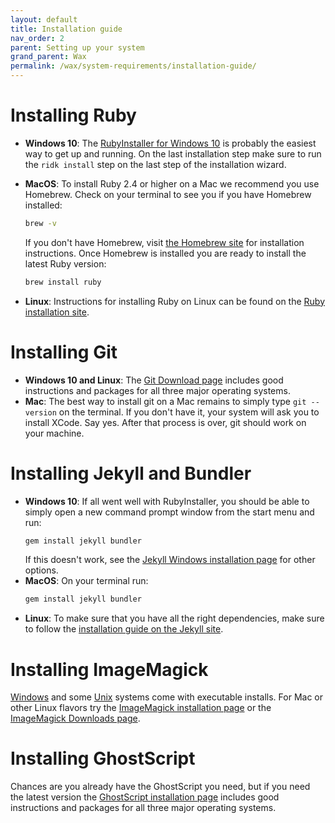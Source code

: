 ```yaml
---
layout: default
title: Installation guide
nav_order: 2
parent: Setting up your system
grand_parent: Wax
permalink: /wax/system-requirements/installation-guide/
---
```




# Installing Ruby

- **Windows 10**: The [RubyInstaller for Windows 10](https://rubyinstaller.org/) is probably the easiest way to get up and running. On the last installation step make sure to run the `ridk install` step on the last step of the installation wizard.
- **MacOS**: To install Ruby 2.4 or higher on a Mac we recommend you use Homebrew. Check on your terminal to see you if you have Homebrew installed:
    ```sh
    brew -v
    ```

    If you don't have Homebrew, visit [the Homebrew site](https://brew.sh/) for installation instructions. Once Homebrew is installed you are ready to install the latest Ruby version:

    ```sh
    brew install ruby
    ```

- **Linux**: Instructions for installing Ruby on Linux can be found on the [Ruby installation site](https://www.ruby-lang.org/en/documentation/installation/).

# Installing Git

- **Windows 10 and Linux**: The [Git Download page](https://git-scm.com/downloads) includes good instructions and packages for all three major operating systems.
- **Mac**: The best way to install git on a Mac remains to simply type `git --version` on the terminal. If you don't have it, your system will ask you to install XCode. Say yes. After that process is over, git should work on your machine.

# Installing Jekyll and Bundler

- **Windows 10**: If all went well with RubyInstaller, you should be able to simply open a new command prompt window from the start menu and run: 
    ```sh
    gem install jekyll bundler
    ```
    If this doesn't work, see the [Jekyll Windows installation page](https://jekyllrb.com/docs/installation/windows/) for other options.
- **MacOS**: On your terminal run:
    ```sh
    gem install jekyll bundler
    ```
- **Linux**: To make sure that you have all the right dependencies, make sure to follow the [installation guide on the Jekyll site](https://jekyllrb.com/docs/installation/ubuntu/).

# Installing ImageMagick

[Windows](https://imagemagick.org/script/download.php#windows) and some [Unix](https://imagemagick.org/script/download.php#unix) systems come with executable installs. For Mac or other Linux flavors try the [ImageMagick installation page](http://www.besavvy.com/documentation/4-5/Editor/031350_installimgk.htm) or the [ImageMagick Downloads page](https://imagemagick.org/script/download.php).


# Installing GhostScript

Chances are you already have the GhostScript you need, but if you need the latest version the [GhostScript installation page](https://docs.alfresco.com/5.0/tasks/Ghostscript-install.html) includes good instructions and packages for all three major operating systems.
